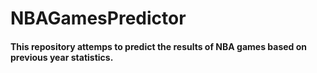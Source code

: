# NBAGamesPredictor
#### This repository attemps to predict the results of NBA games based on previous year statistics.
